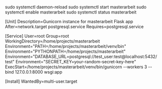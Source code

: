 
sudo systemctl daemon-reload
sudo systemctl start masterarbeit
sudo systemctl enable masterarbeit
sudo systemctl status masterarbeit

[Unit]
Description=Gunicorn instance for masterarbeit Flask app
After=network.target postgresql.service
Requires=postgresql.service

[Service]
User=root
Group=root
WorkingDirectory=/home/projects/masterarbeit
Environment="PATH=/home/projects/masterarbeit/venv/bin"
Environment="PYTHONPATH=/home/projects/masterarbeit"
Environment="DATABASE_URL=postgresql://test_user:test@localhost:5432/test"
Environment="SECRET_KEY=your-random-secret-key-here"
ExecStart=/home/projects/masterarbeit/venv/bin/gunicorn --workers 3 --bind 127.0.0.1:8000 wsgi:app

[Install]
WantedBy=multi-user.target